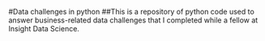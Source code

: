 #Data challenges in python
##This is a repository of python code used to answer business-related data challenges that I completed while a fellow at Insight Data Science.
